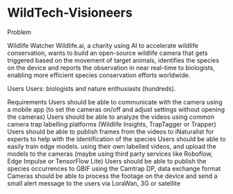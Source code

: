 # WildTech-Visioneers

Problem

Wildlife Watcher
Wildlife.ai, a charity using AI to accelerate wildlife conservation, wants to build an open-source wildlife camera that gets triggered based on the movement of target animals, identifies the species on the device and reports the observation in near real-time to biologists, enabling more efficient species conservation efforts worldwide.

Users
Users: biologists and nature enthusiasts (hundreds).

Requirements
Users should be able to communicate with the camera using a mobile app (to set the cameras on/off and adjust settings without opening the cameras)
Users should be able to analyze the videos using common camera trap labelling platforms (Wildlife Insights, TrapTagger or Trapper)
Users should be able to publish frames from the videos to iNaturalist for experts to help with the identification of the species
Users should be able to easily train edge models. using their own labelled videos, and upload the models to the cameras (maybe using third party services like Roboflow, Edge Impulse or TensorFlow Lite)
Users should be able to publish the species occurrences to GBIF using the Camtrap DP, data exchange format
Cameras should be able to process the footage on the device and send a small alert message to the users via LoraWan, 3G or satellite
